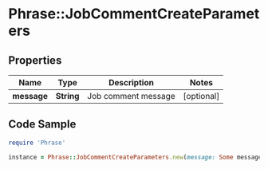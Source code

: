 # Phrase::JobCommentCreateParameters

## Properties

Name | Type | Description | Notes
------------ | ------------- | ------------- | -------------
**message** | **String** | Job comment message | [optional] 

## Code Sample

```ruby
require 'Phrase'

instance = Phrase::JobCommentCreateParameters.new(message: Some message...)
```


